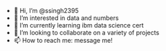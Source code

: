 - 👋 Hi, I’m @ssingh2395
- 👀 I’m interested in data and numbers 
- 🌱 I’m currently learning ibm data science cert 
- 💞️ I’m looking to collaborate on a variety of projects 
- 📫 How to reach me: message me! 

<!---
ssingh2395/ssingh2395 is a ✨ special ✨ repository because its `README.md` (this file) appears on your GitHub profile.
You can click the Preview link to take a look at your changes.
--->
